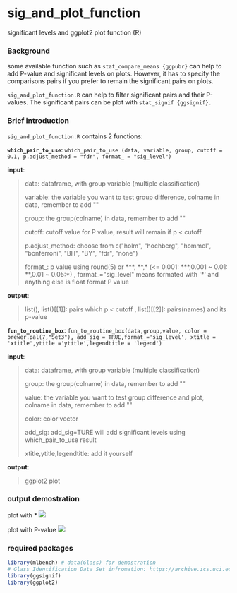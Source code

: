 # sig_and_plot_function
significant levels and ggplot2 plot function (R)


### Background
some available function such as `stat_compare_means {ggpubr}` can help to add P-value and significant levels on plots. However, it has to specify the comparisons pairs if you prefer to remain the significant pairs on plots.

`sig_and_plot_function.R` can help to filter significant pairs and their P-values. The significant pairs can be plot with `stat_signif {ggsignif}.` 

### Brief introduction 
`sig_and_plot_function.R` contains 2 functions: 

**`which_pair_to_use`**:
`which_pair_to_use (data, variable, group, cutoff = 0.1, p.adjust_method = "fdr", format_ = "sig_level")`

**input**:

> data: dataframe, with group variable (multiple classification)
> 
> variable: the variable you want to test group difference, colname in data, remember to add ""
>
> group: the group(colname) in data, remember to add ""
>
> cutoff: cutoff value for P value, result will remain if p < cutoff
>
> p.adjust_method: choose from c("holm", "hochberg", "hommel", "bonferroni", "BH", "BY", "fdr", "none")
>
> format_: p value using round(5) or \*\*\*, \*\*,\*  (<= 0.001: \*\*\*,0.001 ~ 0.01: \*\*,0.01 ~ 0.05:\*) , format_="sig_level" means formated with '*' and anything else is float format P value 
> 

**output**: 
 
> list(), list()[[1]]: pairs which p < cutoff , list()[[2]]: pairs(names) and its p-value


**`fun_to_routine_box`**:
`fun_to_routine_box(data,group,value, color = brewer.pal(7,"Set3"), add_sig = TRUE,format_='sig_level',
                      xtitle = 'xtitle',ytitle ='ytitle',legendtitle = 'legend')`

**input**: 

> data: dataframe, with group variable (multiple classification)
> 
> group: the group(colname) in data, remember to add ""
>
> value: the variable you want to test group difference and plot, colname in data, remember to add ""
>
> color: color vector
>
> add_sig: add_sig=TURE will add significant levels using which_pair_to_use result
>
> xtitle,ytitle,legendtitle: add it yourself
>

**output**:
> ggplot2 plot



### output demostration
plot with \*
![](https://upload-images.jianshu.io/upload_images/5638276-a1e39fed06ccf68d.png?imageMogr2/auto-orient/strip%7CimageView2/2/w/1240)



plot with P-value
![](https://upload-images.jianshu.io/upload_images/5638276-3b522162beb85374.png?imageMogr2/auto-orient/strip%7CimageView2/2/w/1240)



### required packages
```R
library(mlbench) # data(Glass) for demostration 
# Glass Identification Data Set infromation: https://archive.ics.uci.edu/ml/datasets/Glass+Identification
library(ggsignif)
library(ggplot2)
```
